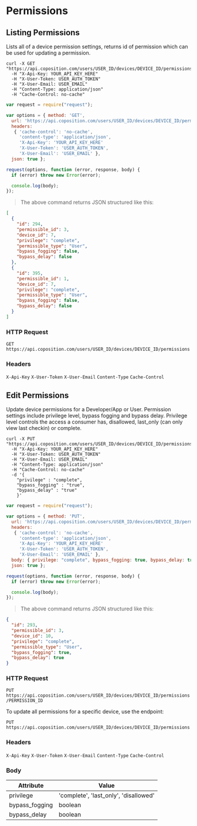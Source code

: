 # Permissions
## Listing Permissions

Lists all of a device permission settings, returns id of permission which can be used for updating a permission.

```shell
curl -X GET "https://api.coposition.com/users/USER_ID/devices/DEVICE_ID/permissions"
  -H "X-Api-Key: YOUR_API_KEY_HERE"
  -H "X-User-Token: USER_AUTH_TOKEN"
  -H "X-User-Email: USER_EMAIL"
  -H "Content-Type: application/json"
  -H "Cache-Control: no-cache"
```
```javascript
var request = require("request");

var options = { method: 'GET',
  url: 'https://api.coposition.com/users/USER_ID/devices/DEVICE_ID/permissions',
  headers:
   { 'cache-control': 'no-cache',
     'content-type': 'application/json',
     'X-Api-Key': 'YOUR_API_KEY_HERE'
     'X-User-Token': 'USER_AUTH_TOKEN',
     'X-User-Email': 'USER_EMAIL' },
  json: true };

request(options, function (error, response, body) {
  if (error) throw new Error(error);

  console.log(body);
});

```
> The above command returns JSON structured like this:

```json
[
  {
    "id": 294,
    "permissible_id": 3,
    "device_id": 7,
    "privilege": "complete",
    "permissible_type": "User",
    "bypass_fogging": false,
    "bypass_delay": false
  },
  {
    "id": 395,
    "permissible_id": 1,
    "device_id": 7,
    "privilege": "complete",
    "permissible_type": "User",
    "bypass_fogging": false,
    "bypass_delay": false
  }
]
```
### HTTP Request
`GET https://api.coposition.com/users/USER_ID/devices/DEVICE_ID/permissions`

### Headers

`X-Api-Key`
`X-User-Token`
`X-User-Email`
`Content-Type`
`Cache-Control`

## Edit Permissions

Update device permissions for a Developer/App or User. Permission settings include privilege level, bypass fogging and bypass delay. Privilege level controls the access a consumer has, disallowed, last_only (can only view last checkin) or complete.

```shell
curl -X PUT "https://api.coposition.com/users/USER_ID/devices/DEVICE_ID/permissions/PERMISSION_ID"
  -H "X-Api-Key: YOUR_API_KEY_HERE"
  -H "X-User-Token: USER_AUTH_TOKEN"
  -H "X-User-Email: USER_EMAIL"
  -H "Content-Type: application/json"
  -H "Cache-Control: no-cache"
  -d '{
    "privilege" : "complete",
    "bypass_fogging" : "true",
    "bypass_delay" : "true"
    }'
```
```javascript
var request = require("request");

var options = { method: 'PUT',
  url: 'https://api.coposition.com/users/USER_ID/devices/DEVICE_ID/permissions/PERMISSION_ID',
  headers:
   { 'cache-control': 'no-cache',
     'content-type': 'application/json',
     'X-Api-Key': 'YOUR_API_KEY_HERE'
     'X-User-Token': 'USER_AUTH_TOKEN',
     'X-User-Email': 'USER_EMAIL' },
  body: { privilege: "complete", bypass_fogging: true, bypass_delay: true },
  json: true };

request(options, function (error, response, body) {
  if (error) throw new Error(error);

  console.log(body);
});

```
> The above command returns JSON structured like this:

```json
{
  "id": 293,
  "permissible_id": 3,
  "device_id": 10,
  "privilege": "complete",
  "permissible_type": "User",
  "bypass_fogging": true,
  "bypass_delay": true
}
```
### HTTP Request
`PUT https://api.coposition.com/users/USER_ID/devices/DEVICE_ID/permissions/PERMISSION_ID`

To update all permissions for a specific device, use the endpoint:

`PUT https://api.coposition.com/users/USER_ID/devices/DEVICE_ID/permissions`

### Headers

`X-Api-Key`
`X-User-Token`
`X-User-Email`
`Content-Type`
`Cache-Control`

### Body
Attribute | Value
-------------- | --------------
privilege | 'complete', 'last_only', 'disallowed'
bypass_fogging | boolean
bypass_delay | boolean
